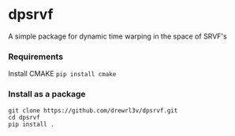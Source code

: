 # dpsrvf
A simple package for dynamic time warping in the space of SRVF's

### Requirements

Install CMAKE
`pip install cmake`

### Install as a package

```
git clone https://github.com/drewrl3v/dpsrvf.git
cd dpsrvf
pip install .
```


